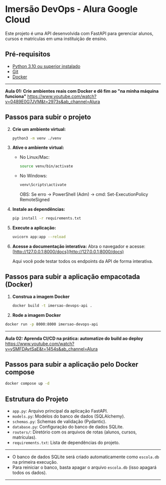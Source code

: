 # Imersão DevOps - Alura Google Cloud

Este projeto é uma API desenvolvida com FastAPI para gerenciar alunos, cursos e matrículas em uma instituição de ensino.

## Pré-requisitos

- [Python 3.10 ou superior instalado](https://www.python.org/downloads/)
- [Git](https://git-scm.com/downloads)
- [Docker](https://www.docker.com/get-started/)

---

**Aula 01: Crie ambientes reais com Docker e dê fim ao "na minha máquina funciona"**
https://www.youtube.com/watch?v=0489E0G7JVM&t=2973s&ab_channel=Alura

## Passos para subir o projeto

2. **Crie um ambiente virtual:**
   ```sh
   python3 -m venv ./venv
   ```

3. **Ative o ambiente virtual:**
   - No Linux/Mac:
     ```sh
     source venv/bin/activate
     ```
   - No Windows:
     ```sh
     venv\Scripts\activate
     ```
     OBS: Se erro -> PowerShell (Adm) -> cmd: Set-ExecutionPolicy RemoteSigned

4. **Instale as dependências:**
   ```sh
   pip install -r requirements.txt
   ```

5. **Execute a aplicação:**
   ```sh
   uvicorn app:app --reload
   ```

6. **Acesse a documentação interativa:**
   Abra o navegador e acesse:  
   [http://127.0.0.1:8000/docs](http://127.0.0.1:8000/docs)

   Aqui você pode testar todos os endpoints da API de forma interativa.

## Passos para subir a aplicação empacotada (Docker)

1. **Construa a imagem Docker**
   ```sh
   docker build -t imersao-devops-api .
   ```

2. **Rode a imagem Docker**
```sh
docker run -p 8000:8000 imersao-devops-api
```

---

**Aula 02: Aprenda CI/CD na prática: automatize do build ao deploy**
https://www.youtube.com/watch?v=ySMFDAvtSaE&t=1454s&ab_channel=Alura

## Passos para subir a aplicação pelo Docker compose
```sh
docker compose up -d
```

## Estrutura do Projeto

- `app.py`: Arquivo principal da aplicação FastAPI.
- `models.py`: Modelos do banco de dados (SQLAlchemy).
- `schemas.py`: Schemas de validação (Pydantic).
- `database.py`: Configuração do banco de dados SQLite.
- `routers/`: Diretório com os arquivos de rotas (alunos, cursos, matrículas).
- `requirements.txt`: Lista de dependências do projeto.

---

- O banco de dados SQLite será criado automaticamente como `escola.db` na primeira execução.
- Para reiniciar o banco, basta apagar o arquivo `escola.db` (isso apagará todos os dados).

---
